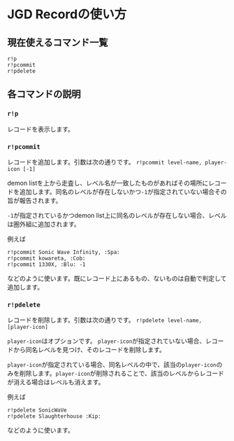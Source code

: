 # JGD Recordの使い方

## **現在使えるコマンド一覧**
```
r!p
r!pcommit
r!pdelete
```

## **各コマンドの説明**

### `r!p`
レコードを表示します。

### `r!pcommit`
レコードを追加します。引数は次の通りです。
`r!pcommit level-name, player-icon [-1]`

demon listを上から走査し、レベル名が一致したものがあればその場所にレコードを追加します。同名のレベルが存在しないかつ`-1`が指定されていない場合その旨が報告されます。

`-1`が指定されているかつdemon list上に同名のレベルが存在しない場合、レベルは圏外組に追加されます。

例えば
```
r!pcommit Sonic Wave Infinity, :Spa:
r!pcommit kowareta, :Cob:
r!pcommit 1330X, :Blu: -1
```

などのように使います。既にレコード上にあるもの、ないものは自動で判定して追加します。

### `r!pdelete`
レコードを削除します。引数は次の通りです。
`r!pdelete level-name, [player-icon]`

`player-icon`はオプションです。
`player-icon`が指定されていない場合、レコードから同名レベルを見つけ、そのレコードを削除します。

`player-icon`が指定されている場合、同名レベルの中で、該当の`player-icon`のみを削除します。`player-icon`が削除されることで、該当のレベルからレコードが消える場合はレベルも消えます。

例えば
```
r!pdelete SonicWaVe
r!pdelete Slaughterhouse :Kip:
```

などのように使います。
